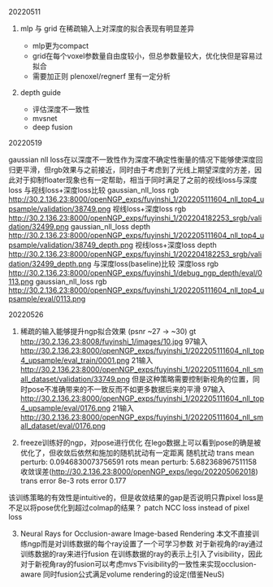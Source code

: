 20220511
1. mlp 与 grid 在稀疏输入上对深度的拟合表现有明显差异
   - mlp更为compact
   - grid在每个voxel参数量自由度较小，但总参数量较大，优化快但是容易过拟合
   - 需要加正则 plenoxel/regnerf 里有一定分析

2. depth guide
   - 评估深度不一致性
   - mvsnet
   - deep fusion

20220519

gaussian nll loss在以深度不一致性作为深度不确定性衡量的情况下能够使深度回归更平滑，但rgb效果与之前接近，同时由于考虑到了光线上期望深度的方差，因此对于抑制floater现象也有一定帮助，相当于同时满足了之前的视线loss与深度loss
与视线loss+深度loss比较
gaussian_nll_loss rgb http://30.2.136.23:8000/openNGP_exps/fuyinshi_1/202205111604_nll_top4_upsample/validation/38749.png
视线loss+深度loss rgb http://30.2.136.23:8000/openNGP_exps/fuyinshi_1/202204182253_srgb/validation/32499.png
gaussian_nll_loss depth http://30.2.136.23:8000/openNGP_exps/fuyinshi_1/202205111604_nll_top4_upsample/validation/38749_depth.png
视线loss+深度loss depth http://30.2.136.23:8000/openNGP_exps/fuyinshi_1/202204182253_srgb/validation/32499_depth.png
与深度loss(baseline)比较
深度loss rgb http://30.2.136.23:8000/openNGP_exps/fuyinshi_1/debug_ngp_depth/eval/0113.png
gaussian_nll_loss rgb http://30.2.136.23:8000/openNGP_exps/fuyinshi_1/202205111604_nll_top4_upsample/eval/0113.png

20220526

1. 稀疏的输入能够提升ngp拟合效果 (psnr ~27 -> ~30)
gt http://30.2.136.23:8008/fuyinshi_1/images/10.jpg
97输入 http://30.2.136.23:8000/openNGP_exps/fuyinshi_1/202205111604_nll_top4_upsample/eval_train/0001.png
21输入 http://30.2.136.23:8000/openNGP_exps/fuyinshi_1/202205111604_nll_small_dataset/validation/33749.png
但是这种策略需要控制新视角的位置，同时pose不准确带来的不一致反而不如更多数据后来的平滑
97输入 http://30.2.136.23:8000/openNGP_exps/fuyinshi_1/202205111604_nll_top4_upsample/eval/0176.png
21输入 http://30.2.136.23:8000/openNGP_exps/fuyinshi_1/202205111604_nll_small_dataset/eval/0176.png

2. freeze训练好的ngp，对pose进行优化
在lego数据上可以看到pose的确是被优化了，但收敛后依然和施加的随机扰动有一定距离
随机扰动
   trans mean perturb: 0.0946830073756591
   rots mean perturb: 5.682368967511158
收敛误差(http://30.2.136.23:8000/openNGP_exps/lego/202205062018)
   trans error 8e-3
   rots error 0.177

该训练策略的有效性是intuitive的，但是收敛结果的gap是否说明只靠pixel loss是不足以将pose优化到超过colmap的结果？
patch NCC loss instead of pixel loss

3. Neural Rays for Occlusion-aware Image-based Rendering
本文不直接训练ngp而是对训练数据的每个ray设置了一个可学习参数
对于新视角的ray通过训练数据的ray来进行fusion
在训练数据的ray的表示上引入了visibility，因此对于新视角ray的fusion可以考虑mvs下visibility的一致性来实现occlusion-aware
同时fusion公式满足volume rendering的设定(借鉴NeuS)
